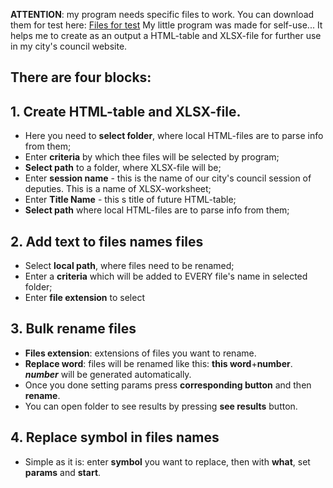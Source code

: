 
 **ATTENTION**: my program needs specific files to work. You can download them for test here: [Files for test](https://drive.google.com/open?id=1R8FlCRivMDpIe2snKSoY_KWSJ7dXqrLM)
My little program was made for self-use... It helps me to create as an output a HTML-table and XLSX-file for further use in my city's council website. 
## There are four blocks: 
## 1. Create HTML-table and XLSX-file. 
- Here you need to **select folder**, where local HTML-files are to parse info from them;
- Enter **criteria** by which thee files will be selected by program;
- **Select path** to a folder, where XLSX-file will be;
- Enter **session name** - this is the name of our city's council session of deputies. This is a name of XLSX-worksheet;
- Enter **Title Name** - this s title of future HTML-table;
- **Select path** where local HTML-files are to parse info from them;
## 2. Add text to files names files
- Select **local path**, where files need to be renamed;
- Enter a **criteria** which will be added to EVERY file's name in selected folder;
- Enter **file extension** to select
## 3. Bulk rename files
- **Files extension**: extensions of files you want to rename.
- **Replace word**: files will be renamed like this: **this word**+**number**. ***number*** will be generated automatically.
- Once you done setting params press **corresponding button** and then **rename**.
- You can open folder to see results by pressing **see results** button.

## 4. Replace symbol in files names

- Simple as it is: enter **symbol** you want to replace, then with **what**, set **params** and **start**.
